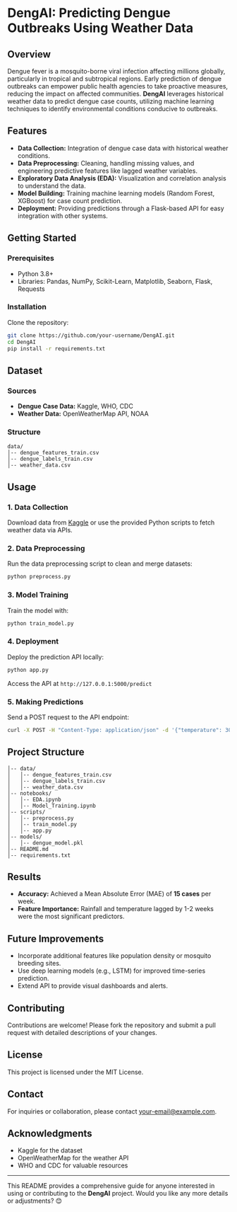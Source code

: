 # **DengAI: Predicting Dengue Outbreaks Using Weather Data**  

## **Overview**  
Dengue fever is a mosquito-borne viral infection affecting millions globally, particularly in tropical and subtropical regions. Early prediction of dengue outbreaks can empower public health agencies to take proactive measures, reducing the impact on affected communities. **DengAI** leverages historical weather data to predict dengue case counts, utilizing machine learning techniques to identify environmental conditions conducive to outbreaks.

## **Features**  
- **Data Collection:** Integration of dengue case data with historical weather conditions.  
- **Data Preprocessing:** Cleaning, handling missing values, and engineering predictive features like lagged weather variables.  
- **Exploratory Data Analysis (EDA):** Visualization and correlation analysis to understand the data.  
- **Model Building:** Training machine learning models (Random Forest, XGBoost) for case count prediction.  
- **Deployment:** Providing predictions through a Flask-based API for easy integration with other systems.  

## **Getting Started**  
### **Prerequisites**  
- Python 3.8+  
- Libraries: Pandas, NumPy, Scikit-Learn, Matplotlib, Seaborn, Flask, Requests  

### **Installation**  
Clone the repository:  
```bash  
git clone https://github.com/your-username/DengAI.git  
cd DengAI  
pip install -r requirements.txt  
```

## **Dataset**  
### **Sources**  
- **Dengue Case Data:** Kaggle, WHO, CDC  
- **Weather Data:** OpenWeatherMap API, NOAA  
### **Structure**  
```
data/  
│-- dengue_features_train.csv  
│-- dengue_labels_train.csv  
│-- weather_data.csv  
```

## **Usage**  
### **1. Data Collection**  
Download data from [Kaggle](https://www.kaggle.com/c/dengue-prediction/data) or use the provided Python scripts to fetch weather data via APIs.  

### **2. Data Preprocessing**  
Run the data preprocessing script to clean and merge datasets:  
```bash  
python preprocess.py  
```

### **3. Model Training**  
Train the model with:  
```bash  
python train_model.py  
```

### **4. Deployment**  
Deploy the prediction API locally:  
```bash  
python app.py  
```  
Access the API at `http://127.0.0.1:5000/predict`  

### **5. Making Predictions**  
Send a POST request to the API endpoint:  
```bash  
curl -X POST -H "Content-Type: application/json" -d '{"temperature": 30.5, "humidity": 70, "rainfall": 100, "rainfall_lag_1": 90}' http://127.0.0.1:5000/predict  
```  

## **Project Structure**  
```
│-- data/  
│   │-- dengue_features_train.csv  
│   │-- dengue_labels_train.csv  
│   │-- weather_data.csv  
│-- notebooks/  
│   │-- EDA.ipynb  
│   │-- Model_Training.ipynb  
│-- scripts/  
│   │-- preprocess.py  
│   │-- train_model.py  
│   │-- app.py  
│-- models/  
│   │-- dengue_model.pkl  
│-- README.md  
│-- requirements.txt  
```  

## **Results**  
- **Accuracy:** Achieved a Mean Absolute Error (MAE) of **15 cases** per week.  
- **Feature Importance:** Rainfall and temperature lagged by 1-2 weeks were the most significant predictors.  

## **Future Improvements**  
- Incorporate additional features like population density or mosquito breeding sites.  
- Use deep learning models (e.g., LSTM) for improved time-series prediction.  
- Extend API to provide visual dashboards and alerts.  

## **Contributing**  
Contributions are welcome! Please fork the repository and submit a pull request with detailed descriptions of your changes.  

## **License**  
This project is licensed under the MIT License.  

## **Contact**  
For inquiries or collaboration, please contact [your-email@example.com](mailto:your-email@example.com).  

## **Acknowledgments**  
- Kaggle for the dataset  
- OpenWeatherMap for the weather API  
- WHO and CDC for valuable resources  

---

This README provides a comprehensive guide for anyone interested in using or contributing to the **DengAI** project. Would you like any more details or adjustments? 😊
